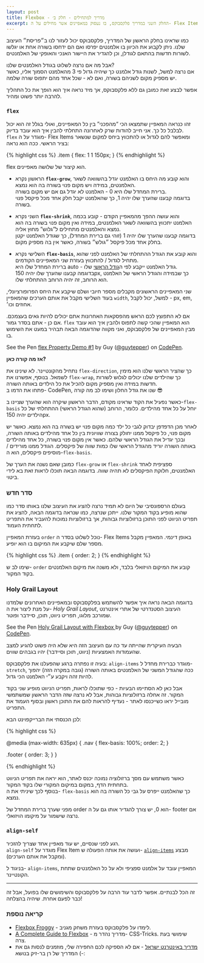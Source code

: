 ```yaml
---
layout: post
title: Flexbox - מדריך למתחילים - חלק ב׳
excerpt: החלק השני במדריך פלקסבוקס, בו נעסוק במאפיינים אשר מחילים על ה- Flex Items.
---
```


כמו שראינו בחלק הראשון של המדריך, פלקסבוקס יכול לעזור לנו ב״פריסת״ העיצוב שלנו. ניתן לקבוע את הכיוון בו אלמנטים יפרסו ואם הם ידחסו בשורה אחת או יגלשו לשורות חדשות בהתאם לגודלן, וכן להגדיר את היישור האנכי והאופקי של האלמנטים.

אבל מה אם נרצה לשלוט בגודל האלמנטים שלנו?  
אם נרצה למשל, לשנות גודל אלמנט כך שיהיה גדול פי 3 מהאלמנט הסמוך אליו, כאשר יש מספיק מקום לשניהם בשורה, ואם לא - שכל אחד מהם יתפוס שורה שלמה.

אפשר לבצע זאת כמובן גם ללא פלקסבוקס, אך מיד נראה איך הוא הופך את כל התהליך להרבה יותר פשוט ומהיר.

### `flex`

זהו כנראה המאפיין שתמצאו הכי “מהפכני” בין כל המאפיינים, ואולי בגלל זה הוא יכול לבלבל כל כך. אני חייב להודות שרק לאחרונה התחלתי להבין איך הוא עובד בדיוק.  
`flex` מוגדר על ה- Flex Items ומאפשר להם לגדול או להתכווץ ביחס למקום שנשאר בציר הראשי. ככה הוא נראה:

{% highlight css %}
.item {
  flex: 1 1 150px;
}
{% endhighlight %}

flex הוא קיצור של שלושה מאפיינים.

* הראשון נקרא **`flex-grow`**, והוא קובע מה היחס בו האלמנט יגדל בהשוואה לשאר האלמנטים, במידה ויש מקום פנוי בשורה בה הוא נמצא.  
ברירת המחדל שלו היא 0 - האלמנט לא יגדל גם אם יש מקום בשורה.  
בדוגמה קבענו שהערך שלו יהיה 1, כך שהאלמנט יקבל חלק אחד מכל פיקסל פנוי בשורה.  

* השני נקרא **`flex-shrink`**, והוא עושה ההפך מהמאפיין הקודם - קובע בכמה האלמנט יתכווץ בהשוואה לשאר האלמנטים, במידה ואין מקום פנוי בשורה בה הוא נמצא והאלמנטים מתחילים ל”גלוש” מחוץ אליה.  
בדוגמה קבענו שהערך שלו יהיה 1 (זוהי גם ברירת המחדל), כך שגודל האלמנט יקטן בחלק אחד מכל פיקסל ״גולש״ בשורה, כאשר אין בה מספיק מקום.  

* השלישי נקרא **`flex-basis`**, והוא קובע את הגודל ההתחלתי של האלמנט לפני שהוא מתחיל לגדול / להתכווץ בעזרת שני המאפיינים הקודמים.  
ברירת המחדל שלו היא auto - גודל האלמנט ייקבע לפי ה[גודל הראשי](http://localhost:4000/flexbox-part-1#main-size) שלו.  
בדוגמה קבענו שהערך שלו יהיה 150px, כך שבמידה והגודל הראשי של האלמנט הוא הרוחב, זה יהיה הרוחב ההתחלתי שלו.

שני המאפיינים הראשונים מקבלים מספר חיובי ושלם שיקבע את היחס הפרופורציונלי, בעוד השלישי מקבל את אותם הערכים שהמאפיין `width`, למשל, יכול לקבל - px, em, אחוזים וכו׳.

אם לא התפוצץ לכם הראש מהפסקאות האחרונות אתם יכולים להיות גאים בעצמכם. אם כן - אתם בסדר גמור. `flex` הוא המאפיין שהכי קשה לתפוס ולהבין איך הוא עובד מבין המאפיינים של פלקסבוקס, ואני מקווה שהדוגמה הבאה תבהיר במעט את השימוש בו.

<p data-height="268" data-theme-id="0" data-slug-hash="wMyEgo" data-default-tab="result" data-user="guytepper" class='codepen'>See the Pen <a href='http://codepen.io/guytepper/pen/wMyEgo/'>flex Property Demo #1</a> by Guy (<a href='http://codepen.io/guytepper'>@guytepper</a>) on <a href='http://codepen.io'>CodePen</a>.</p>
<script async src="//assets.codepen.io/assets/embed/ei.js"></script>

**אז מה קורה כאן?**

נתחיל מהקונטיינר. לא שינינו את `flex-direction`, כך שהציר הראשי שלנו הוא מימין לשמאל. בנוסף, אפשרנו את `flex-wrap`, כך שהילדים שלנו יכולים לגלוש לשורות חדשות במידה ואין מספיק מקום להכיל את כל הילדים באותה השורה.  
פתחו את הדמו ב- CodePen, שנו את גודל החלון ושימו לב מה קורה 😎

כאשר נפעיל את הקוד שראינו מקודם, הדבר הראשון שיקרה הוא שהערך שציינו ב-`flex-basis` יוחל על כל אחד מהילדים. כלומר, הרוחב (שהוא הגודל הראשי) ההתחלתי של כל הילדים יהיה 150px.

לאחר מכן הדפדפן יבדוק לגבי כל ילד כמה מקום פנוי יש בשורה בה הוא נמצא. כאשר יש מקום פנוי, כל פיקסל ממנו יחולק בצורה שוויונית בין כל אחד מהילדים באותה השורה, ובכך יגדיל את הגודל הראשי שלהם. כאשר אין מקום פנוי בשורה, כל אחד מהילדים באותה השורה יוריד מהגודל הראשי שלו כמות שווה של פיקסלים. הגודל ממנו מורידים / מוסיפים פיקסלים, הוא ה-`flex-basis`.  

כמובן שאם נשנה את הערך של `flex-grow` או `flex-shrink` ספציפית לאחד האלמנטים, חלוקת הפיקסלים לא תהיה שווה. בדוגמה הבאה תוכלו לראות זאת בא לידי ביטוי.

### סדר חדש

בעולם הרספונסיבי של היום לא תמיד נרצה להציג את העיצוב שלנו באותו סדר כמו שהוא מופיע בקוד המקור שלנו. ייתכן שנרצה, כמו שנראה בדוגמה הבאה, להציג את תפריט הניווט לפני התוכן ברזולוציות גבוהות, אך ברזולוציות נמוכות להעביר את התפריט לתחתית העמוד.

בעזרת המאפיין `order` נוכל לשלוט בסדר ה- Flex Items באופן דינמי. המאפיין מקבל מספר שלם שיקבע את המיקום בו הוא יופיע.

{% highlight css %}
.item {
  order: 2;
}
{% endhighlight %}

שימו לב ש- `order` קובע את המיקום הויזואלי בלבד, ולא משנה את מיקום האלמנטים בקוד המקור.

### Holy Grail Layout

בדוגמה הבאה נראה איך אפשר להשתמש בפלקסבוקס ובמאפיינים האחרונים שלמדנו על מנת ליצור את ה- *Holy Grail Layout*, העיצוב הסטנדרטי של אתרי אינטרנט שמורכב מלוגו, תפריט ניווט, תוכן, סיידבר ופוטר.

<p data-height="306" data-theme-id="0" data-slug-hash="QyzEpK" data-default-tab="result" data-user="guytepper" class='codepen'>See the Pen <a href='http://codepen.io/guytepper/pen/QyzEpK/'>Holy Grail Layout with Flexbox </a> by Guy (<a href='http://codepen.io/guytepper'>@guytepper</a>) on <a href='http://codepen.io'>CodePen</a>.</p>
<script async src="//assets.codepen.io/assets/embed/ei.js"></script>

הבעיה העיקרית שהייתה עד כה עם העיצוב הזה היא שלא היה פשוט להגיע למצב שהעמודות האמצעיות (ניווט, תוכן וסיידבר) יהיו בגבהים שווים.

בעיה זו נפתרה ברגע שהפעלנו את פלקסבוקס: `align-items` מוגדר כברירת מחדל ל-`stretch`, ככה שהגודל המשני של האלמנטים באותה השורה (גובה במקרה הזה) יהפוך להיות זהה ויקבע ע״י האלמנט הכי גדול.

אבל כאן לא הסתיימו הבעיות - כפי שתוכלו לראות, תפריט הניווט מופיע שני בקוד המקור. זה אחלה ברזולוציות גבוהות, אבל לא נרצה שזה הדבר הראשון שמשתמשי מובייל יראו כשייכנסו לאתר - נעדיף להראות להם את התוכן ראשון ובסוף העמוד את התפריט.

לכן הכנסתי את הברייקפוינט הבא:

{% highlight css %}

@media (max-width: 635px) {
  .nav {
    flex-basis: 100%;
    order: 2;
  }

  .footer {
    order: 3;
  }
}

{% endhighlight %}

כאשר משתמש עם מסך ברזולוציה נמוכה יכנס לאתר, הוא יראה את תפריט הניווט בתחתית הדף, במקום במיקום המקורי שלו בקוד המקור.  
בנוסף לכך שיניתי את ה- `flex-basis` כך שהאלמנט ייפרס על גבי כל השורה בה הוא נמצא.

מפני שערך ברירת המחדל של order הוא 0, יש צורך להגדיר אותו גם על ה- footer אם נרצה שישמור על מיקומו הויזואלי.



### `align-self`
רגע לפני שנסיים, יש עוד מאפיין אחד שצריך להזכיר.  
 `align-self` מוגדר על Flex Item ועושה את אותה הפעולה ש- [`align-items`](/flexbox-part-1#align-items) מבצע (ומקבל את אותם הערכים).  

בניגוד ל- `align-items`, המאפיין עובד על אלמנט ספציפי ולא על כל האלמנטים שתחת הקונטיינר.

---

זה הכל לבנתיים. אפשר לדבר עוד הרבה על פלקסבוקס והשימושים שלו בפועל, אבל זה כבר לפעם אחרת. שיהיה בהצלחה!

### קריאה נוספת
* [Flexbox Froggy](http://flexboxfroggy.com/) - לימדו על פלקסבוקס בעזרת משחק מגניב.
* [A Complete Guide to Flexbox](https://css-tricks.com/snippets/css/a-guide-to-flexbox/) - מדריך נהדר מ- CSS-Tricks. שימושי בעת צרה.
* [מדריך באינטרנט ישראל](https://internet-israel.com/%D7%9E%D7%93%D7%A8%D7%99%D7%9B%D7%99%D7%9D/css3/css-flexbox-%D7%90%D7%9C%D7%9E%D7%A0%D7%98-%D7%90%D7%91/) - אם לא הספיקה לכם החפירה שלי, מוזמנים לנסות גם את המדריך של רן בר-זיק בנושא (-:
